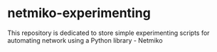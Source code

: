 # netmiko-experimenting
This repository is dedicated to store simple experimenting scripts for automating network using a Python library - Netmiko
